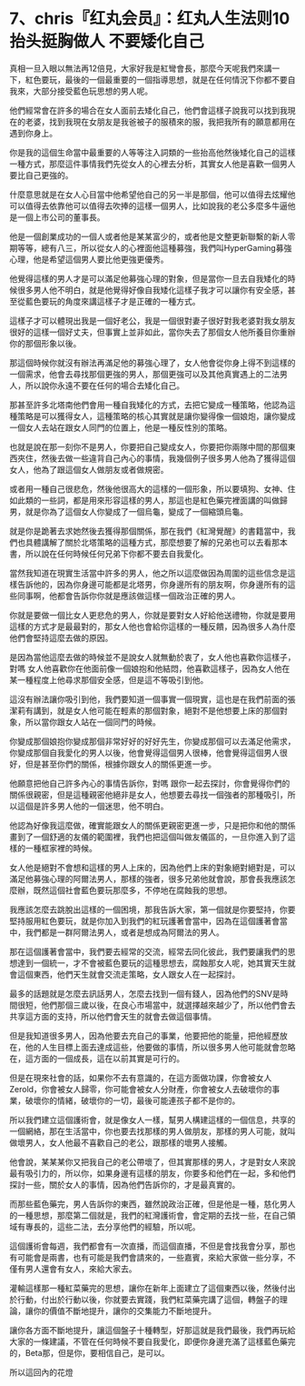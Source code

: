 # 7、chris『红丸会员』：红丸人生法则10抬头挺胸做人 不要矮化自己

真相一旦入眼以無法再12倍見，大家好我是紅彎會長，那麼今天呢我們來講一下，紅色要玩，最後的一個最重要的一個指導思想，就是在任何情況下你都不要自我來，大部分接受藍色玩思想的男人呢。

他們經常會在許多的場合在女人面前去矮化自己，他們會這樣子說我可以找到我現在的老婆，找到我現在女朋友是我爸被子的服積來的服，我把我所有的願意都用在遇到你身上。

你是我的這個生命當中最重要的人等等注入詞類的一些抬高他然後矮化自己的這樣一種方式，那麼這件事情我們先從女人的心裡去分析，其實女人他是喜歡一個男人要比自己更強的。

什麼意思就是在女人心目當中他希望他自己的另一半是那個，他可以值得去炫耀他可以值得去依靠他可以值得去吹捧的這樣一個男人，比如說我的老公多麼多牛逼他是一個上市公司的董事長。

他是一個創業成功的一個人或者他是某某富少的，或者他是文整更新聯繫的新人零期等等，總有八三，所以從女人的心裡面他這種募強，我們叫HyperGaming募強心理，他是希望這個男人要比他更強更優秀。

他覺得這樣的男人才是可以滿足他募強心理的對象，但是當你一旦去自我矮化的時候很多男人他不明白，就是他覺得好像自我矮化這樣子我才可以讓你有安全感，甚至從藍色要玩的角度來講這樣子才是正確的一種方式。

這樣子才可以體現出我是一個好老公，我是一個很對妻子很好對我老婆對我女朋友很好的這樣一個好丈夫，但事實上並非如此，當你失去了那個女人他所養目你重辦你的那個形象以後。

那這個時候你就沒有辦法再滿足他的募強心理了，女人他會從你身上得不到這樣的一個需求，他會去尋找那個更強的男人，那個更強可以及其他真實遇上的二法男人，所以說你永遠不要在任何的場合去矮化自己。

那甚至許多北塔南他們會用一種自我矮化的方式，去把它變成一種策略，他認為這種策略是可以獲得女人，這種策略的核心其實就是讓你變得像一個娘炮，讓你變成一個女人去站在跟女人同門的位置上，他是一種反性別的策略。

也就是說在那一刻你不是男人，你要把自己變成女人，你要把你兩隊中間的那個東西夾住，然後去做一些違背自己內心的事情，我幾個例子很多男人他為了獲得這個女人，他為了跟這個女人做朋友或者做規密。

或者用一種自己很悲危，然後他很高大的這樣的一個形象，所以要填狗、女神、住如此類的一些詞，都是用來形容這樣的男人，那這也是紅色藥完裡面講的叫做歸男，就是你為了這個女人你變成了一個烏龜，變成了一個縮頭烏龜。

就是你是跪著去求她然後去獲得那個關係，那在我們《紅灣覺醒》的書籍當中，我們也具體講解了關於北塔策略的這種方式，那麼想要了解的兄弟也可以去看那本書，所以說在任何時候任何兄弟下你都不要去自我愛化。

當然我知道在現實生活當中許多的男人，他之所以這麼做因為周圍的這些信念是這樣告訴他的，因為你身邊可能都是北塔男，你身邊所有的朋友啊，你身邊所有的這些同事啊，他都會告訴你你就是應該做這樣一個政治正確的男人。

你就是要做一個比女人更悲危的男人，你就是要對女人好給他送禮物，你就是要用這樣的方式才是最最對的，那女人他也會給你這樣的一種反饋，因為很多人為什麼他們會堅持這麼去做的原因。

是因為當他這麼去做的時候並不是說女人就無動於衷了，女人他也喜歡你這樣子，對嗎 女人他喜歡你在他面前像一個娘抱和他結悶，他喜歡這樣子，因為女人他在某一種程度上他尋求那個安全感，但是這不等吸引到他。

這沒有辦法讓你吸引到他，我們要知道一個事實一個現實，這也是在我們前面的張潔莉有講到，就是女人他可能在輕素的那個對象，絕對不是他想要上床的那個對象，所以當你跟女人站在一個同門的時候。

你變成那個娘抱你變成那個非常好好的好好先生，你變成那個可以去滿足他需求，你變成那個自我愛化的男人以後，他會覺得這個男人很棒，他會覺得這個男人很好，但是甚至你們的關係，根據你跟女人的關係更進一步。

他願意把他自己許多內心的事情告訴你，對嗎 跟你一起去探討，你會覺得你們的關係很親密，但是這種親密他絕非是女人，他想要去尋找一個強者的那種吸引，所以這個是許多男人他的一個迷思，他不明白。

他認為好像我這麼做，確實能跟女人的關係更親密更進一步，只是把你和他的關係畫到了一個舒適的友儀的範圍裡，我們也把這個叫做友儀區的，一旦你進入到了這樣的一種框家裡的時候。

女人他是絕對不會想和這樣的男人上床的，因為他們上床的對象絕對絕對是，可以滿足他募強心理的阿爾法男人，那樣的強者，很多兄弟他就會說，那會長我應該怎麼辦，既然這個社會藍色要玩那麼多，不停地在腐蝕我的思想。

我應該怎麼去跳脫出這樣的一個困境，那我告訴大家，第一個就是你要堅持，你要堅持服用紅色要玩，就是你加入到我們的紅玩護著會當中，因為在這個護著會當中，我們都是一群阿爾法男人，或者是想成為阿爾法的男人。

那在這個護著會當中，我們要去經常的交流，經常去同化彼此，我們要讓我們的思想達到一個統一，才不會被藍色要玩的這種思想去，腐蝕那女人呢，她其實天生就會這個東西，他們天生就會交流走策略，女人跟女人在一起探討。

最多的話題就是怎麼去訊話男人，怎麼去找到一個有錢人，因為他們的SNV是時間很短，他們那個三歲以後，在良心市場當中，就選擇越來越少了，所以他們會去共享這方面的支持，所以他們會天生的就會去做這個事情。

但是我知道很多男人，因為他要去充自己的事業，他要把他的能量，把他經歷放在，他的人生目標上面去達成這些，他要做的事情，所以很多男人他可能就會忽略在，這方面的一個成長，這在以前其實是可行的。

但是在現來社會的話，如果你不去有意識的，在這方面做功課，你會被女人Zerold，你會被女人歸零，你可能會被女人分財產，你會被女人去破壞你的事業，破壞你的情緒，破壞你的一切，最後可能連孩子都不是你的。

所以我們建立這個護術會，就是像女人一樣，幫男人構建這樣的一個信息，共享的一個網絡，那在生活當中，你也要去找那樣的男人做朋友，那樣的男人可能，就叫做壞男人，女人他最不喜歡自己的老公，跟那樣的壞男人接觸。

他會說，某某某你又把我自己的老公帶壞了，但其實那樣的男人，才是對女人來說最有吸引力的，所以你，如果身邊有這樣的朋友，你要多和他們在一起，多和他們探討一些，關於女人的事情，因為他們告訴你的，才是最真實的。

而那些藍色藥完，男人告訴你的東西，雖然說政治正確，但是他是一種，慈化男人的一種思想，那麼第二個就是，我們的紅灣護術會，會定期的去找一些，在自己領域有專長的，這些二法，去分享他們的經驗，所以呢。

這個護術會每週，我們都會有一次直播，而這個直播，不但是會找我會分享，那也有可能會是兩書，也有可能是我們會請來的，一些嘉賓，來給大家做一些分享，不僅有男人還會有女人，來給大家去。

灌輸這樣那一種紅菜藥完的思想，讓你在新年上面建立了這個東西以後，然後付出於行動，付出於行動以後，你就要去實踐，我們紅菜藥完講了這個，轉盤子的理論，讓你的價值不斷地提升，讓你的交集能力不斷地提升。

讓你各方面不斷地提升，讓這個盤子十種轉型，好那這就是我們最後，我們再玩給大家的一條建議，不管在任何時候不要自我愛化，即便你身邊充滿了這樣藍色藥完的，Beta那，但是你，要相信自己，是可以。

所以這回內的花燈